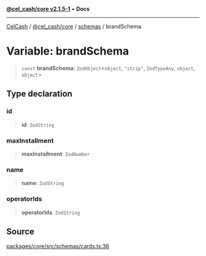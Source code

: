 [**@cel_cash/core v2.1.5-1**](../../README.md) • **Docs**

***

[CelCash](../../../../README.md) / [@cel\_cash/core](../../README.md) / [schemas](../README.md) / brandSchema

# Variable: brandSchema

> `const` **brandSchema**: `ZodObject`\<`object`, `"strip"`, `ZodTypeAny`, `object`, `object`\>

## Type declaration

### id

> **id**: `ZodString`

### maxInstallment

> **maxInstallment**: `ZodNumber`

### name

> **name**: `ZodString`

### operatorIds

> **operatorIds**: `ZodString`

## Source

[packages/core/src/schemas/cards.ts:36](https://github.com/Pyxlab/celcash/blob/9dbc7013720b05f34ded33140fbf1d827b403eea/packages/core/src/schemas/cards.ts#L36)
